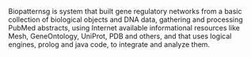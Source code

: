 Biopatternsg is system that built gene regulatory networks from a basic collection of biological objects and DNA data, gathering and processing PubMed abstracts, using Internet available informational resources like Mesh, GeneOntology, UniProt, PDB and others, and that uses logical engines, prolog and java code, to integrate and analyze them.
